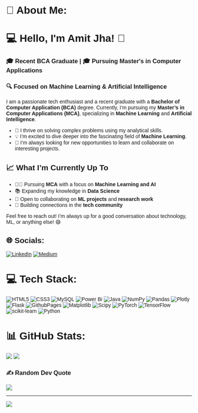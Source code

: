 # 💫 About Me:
<!DOCTYPE html>
<html lang="en">
<head>
    <meta charset="UTF-8">
    <meta name="viewport" content="width=device-width, initial-scale=1.0">
    <!--<title>README</title>-->
</head>
<body style="font-family: Arial, sans-serif;">
    <h1>💻 Hello, I'm Amit Jha! 👋</h1>
    <h3>🎓 Recent BCA Graduate | 🎓 Pursuing Master's in Computer Applications</h3>
    <h3>🔍 Focused on Machine Learning & Artificial Intelligence</h3>

  <p>
        I am a passionate tech enthusiast and a recent graduate with a <strong>Bachelor of Computer Application (BCA)</strong> degree. Currently, I’m pursuing my <strong>Master’s in Computer Applications (MCA)</strong>, specializing in <strong>Machine Learning</strong> and <strong>Artificial Intelligence</strong>.
    </p>
    <ul>
        <li>🎯 I thrive on solving complex problems using my analytical skills.</li>
        <li>💡 I’m excited to dive deeper into the fascinating field of <strong>Machine Learning</strong>.</li>
        <li>🌟 I’m always looking for new opportunities to learn and collaborate on interesting projects.</li>
    </ul>
    
  <h2>📈 What I’m Currently Up To</h2>
    <ul>
        <li>👨‍🎓 Pursuing <strong>MCA</strong> with a focus on <strong>Machine Learning and AI</strong></li>
        <li>📚 Expanding my knowledge in <strong>Data Science</strong></li>
        <li>💼 Open to collaborating on <strong>ML projects</strong> and <strong>research work</strong></li>
        <li>🤝 Building connections in the <strong>tech community</strong></li>
    </ul>

<p>Feel free to reach out! I’m always up for a good conversation about technology, ML, or anything else! 😄</p>
</body>
</html>


## 🌐 Socials:
[![LinkedIn](https://img.shields.io/badge/LinkedIn-%230077B5.svg?logo=linkedin&logoColor=white)](https://linkedin.com/in/https://www.linkedin.com/in/mr-amit-jha) [![Medium](https://img.shields.io/badge/Medium-12100E?logo=medium&logoColor=white)](https://medium.com/@https://medium.com/@amitjha2989) 

# 💻 Tech Stack:
![HTML5](https://img.shields.io/badge/html5-%23E34F26.svg?style=flat&logo=html5&logoColor=white) ![CSS3](https://img.shields.io/badge/css3-%231572B6.svg?style=flat&logo=css3&logoColor=white) ![MySQL](https://img.shields.io/badge/mysql-4479A1.svg?style=flat&logo=mysql&logoColor=white) ![Power Bi](https://img.shields.io/badge/power_bi-F2C811?style=flat&logo=powerbi&logoColor=black) ![Java](https://img.shields.io/badge/java-%23ED8B00.svg?style=flat&logo=openjdk&logoColor=white) ![NumPy](https://img.shields.io/badge/numpy-%23013243.svg?style=flat&logo=numpy&logoColor=white) ![Pandas](https://img.shields.io/badge/pandas-%23150458.svg?style=flat&logo=pandas&logoColor=white) ![Plotly](https://img.shields.io/badge/Plotly-%233F4F75.svg?style=flat&logo=plotly&logoColor=white) ![Flask](https://img.shields.io/badge/flask-%23000.svg?style=flat&logo=flask&logoColor=white) ![GithubPages](https://img.shields.io/badge/github%20pages-121013?style=flat&logo=github&logoColor=white) ![Matplotlib](https://img.shields.io/badge/Matplotlib-%23ffffff.svg?style=flat&logo=Matplotlib&logoColor=black) ![Scipy](https://img.shields.io/badge/SciPy-%230C55A5.svg?style=flat&logo=scipy&logoColor=%white) ![PyTorch](https://img.shields.io/badge/PyTorch-%23EE4C2C.svg?style=flat&logo=PyTorch&logoColor=white) ![TensorFlow](https://img.shields.io/badge/TensorFlow-%23FF6F00.svg?style=flat&logo=TensorFlow&logoColor=white) ![scikit-learn](https://img.shields.io/badge/scikit--learn-%23F7931E.svg?style=flat&logo=scikit-learn&logoColor=white) ![Python](https://img.shields.io/badge/python-3670A0?style=flat&logo=python&logoColor=ffdd54)
# 📊 GitHub Stats:
<!-- ![](https://github-readme-stats.vercel.app/api?username=jhaamit07&theme=dark&hide_border=false&include_all_commits=true&count_private=false)<br/> -->
![](https://github-readme-streak-stats.herokuapp.com/?user=jhaamit07&theme=dark&hide_border=false)
![](https://github-readme-stats.vercel.app/api/top-langs/?username=jhaamit07&theme=dark&hide_border=false&include_all_commits=true&count_private=false&layout=compact)

<!-- ## 🏆 GitHub Trophies
 ![](https://github-profile-trophy.vercel.app/?username=jhaamit07&theme=radical&no-frame=false&no-bg=false&margin-w=4) -->

### ✍️ Random Dev Quote
![](https://quotes-github-readme.vercel.app/api?type=horizontal&theme=tokyonight)

<!--
### 🔝 Top Contributed Repo
![](https://github-contributor-stats.vercel.app/api?username=jhaamit07&limit=5&theme=tokyonight&combine_all_yearly_contributions=true)
-->
---
[![](https://visitcount.itsvg.in/api?id=jhaamit07&icon=0&color=0)](https://visitcount.itsvg.in)

<!-- Proudly created with GPRM ( https://gprm.itsvg.in ) -->

<!---
jhaamit07/jhaamit07 is a ✨ special ✨ repository because its `README.md` (this file) appears on your GitHub profile.
You can click the Preview link to take a look at your changes.
--->
